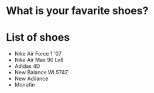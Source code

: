 # What is your favarite shoes?

# List of shoes
- Nike Air Force 1 '07
- Nike Air Max 90 Lv8
- Adidas 4D
- New Balance WL574Z
- New Adilance
- Monofin
